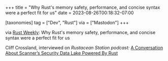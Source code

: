 +++
title = "Why Rust's memory safety, performance, and concise syntax were a perfect fit for us"
date = 2023-08-26T00:18:32-07:00

[taxonomies]
tag = ["Dev", "Rust"]
via = ["Mastodon"]
+++

via [Rust Weekly](https://mastodon.social/@rust_discussions/110951664955955314): Why Rust's memory safety, performance, and concise syntax were a perfect fit for us

<!-- more -->

Cliff Crossland, interviewed on _Rustacean Station podcast:_ [A Conversation About Scanner’s Security Data Lake Powered By Rust](https://blog.scanner.dev/rustacean-station-podcast)
